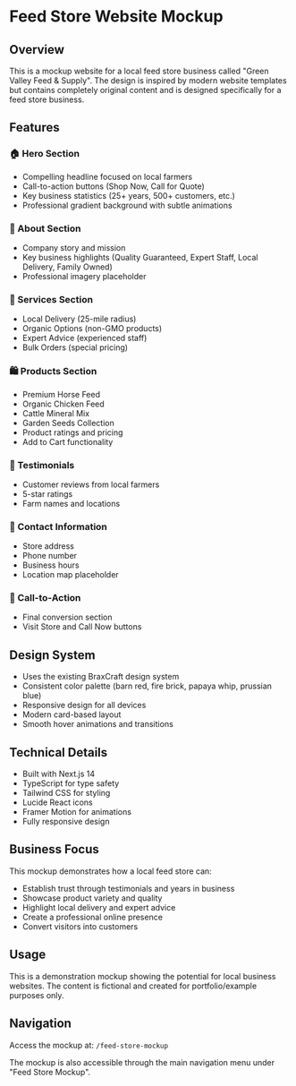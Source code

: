 # Feed Store Website Mockup

## Overview
This is a mockup website for a local feed store business called "Green Valley Feed & Supply". The design is inspired by modern website templates but contains completely original content and is designed specifically for a feed store business.

## Features

### 🏠 Hero Section
- Compelling headline focused on local farmers
- Call-to-action buttons (Shop Now, Call for Quote)
- Key business statistics (25+ years, 500+ customers, etc.)
- Professional gradient background with subtle animations

### 🏪 About Section
- Company story and mission
- Key business highlights (Quality Guaranteed, Expert Staff, Local Delivery, Family Owned)
- Professional imagery placeholder

### 🚚 Services Section
- Local Delivery (25-mile radius)
- Organic Options (non-GMO products)
- Expert Advice (experienced staff)
- Bulk Orders (special pricing)

### 🛍️ Products Section
- Premium Horse Feed
- Organic Chicken Feed
- Cattle Mineral Mix
- Garden Seeds Collection
- Product ratings and pricing
- Add to Cart functionality

### 💬 Testimonials
- Customer reviews from local farmers
- 5-star ratings
- Farm names and locations

### 📍 Contact Information
- Store address
- Phone number
- Business hours
- Location map placeholder

### 🎯 Call-to-Action
- Final conversion section
- Visit Store and Call Now buttons

## Design System
- Uses the existing BraxCraft design system
- Consistent color palette (barn red, fire brick, papaya whip, prussian blue)
- Responsive design for all devices
- Modern card-based layout
- Smooth hover animations and transitions

## Technical Details
- Built with Next.js 14
- TypeScript for type safety
- Tailwind CSS for styling
- Lucide React icons
- Framer Motion for animations
- Fully responsive design

## Business Focus
This mockup demonstrates how a local feed store can:
- Establish trust through testimonials and years in business
- Showcase product variety and quality
- Highlight local delivery and expert advice
- Create a professional online presence
- Convert visitors into customers

## Usage
This is a demonstration mockup showing the potential for local business websites. The content is fictional and created for portfolio/example purposes only.

## Navigation
Access the mockup at: `/feed-store-mockup`

The mockup is also accessible through the main navigation menu under "Feed Store Mockup".
